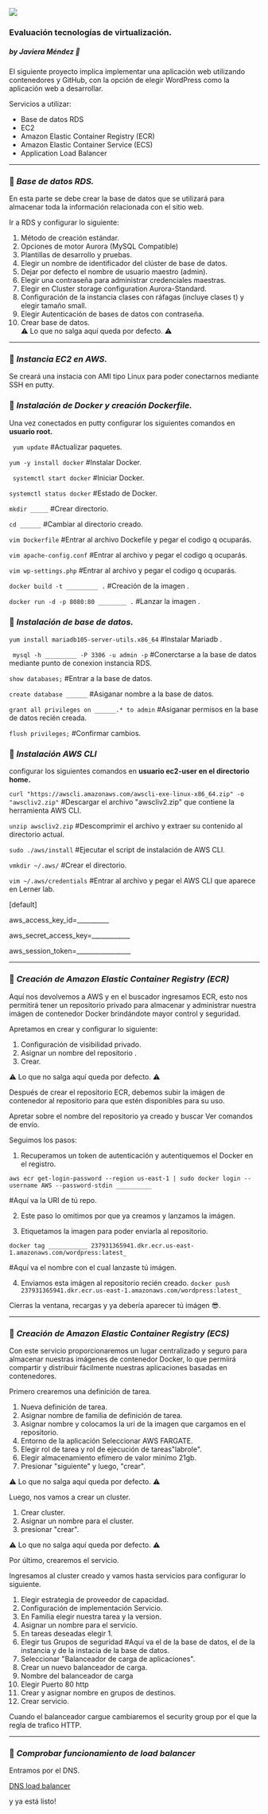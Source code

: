 ![](https://www2.udsenterprise.com/media/filer_public_thumbnails/filer_public/ae/9c/ae9c8279-ef28-4eb0-a209-a1c6c10efd49/docker_with_aws_beta.jpg__800x600_q85_subsampling-2.jpg)

### Evaluación tecnologías de virtualización.
##### by Javiera Méndez :hibiscus:

El siguiente proyecto implica implementar una aplicación web utilizando contenedores y GitHub, con la opción de elegir WordPress como la aplicación web a desarrollar. 

Servicios a utilizar:
- Base de datos RDS
- EC2
- Amazon Elastic Container Registry (ECR)
- Amazon Elastic Container Service (ECS)
- Application Load Balancer

------------

### :pushpin: *Base de datos RDS.*
En esta parte se debe crear la base de datos que se utilizará para almacenar toda la información relacionada con el sitio web.

Ir a RDS y configurar lo siguiente: 
 
1. Método de creación estándar.
2. Opciones de motor Aurora (MySQL Compatible)
3. Plantillas de desarrollo y pruebas.
4. Elegir un nombre de identificador del clúster de base de datos.
5. Dejar por defecto el nombre de usuario maestro (admin).
6. Elegir una contraseña para administrar credenciales maestras.
7. Elegir en Cluster storage configuration Aurora-Standard.
8. Configuración de la instancia clases con ráfagas (incluye clases t) y elegir tamaño small.
7. Elegir Autenticación de bases de datos con contraseña.
8. Crear base de datos.  
:warning: Lo que no salga aquí queda por defecto. :warning:
------------

### :pushpin: *Instancia EC2 en AWS.*

Se creará una instacia con AMI tipo Linux para poder conectarnos mediante SSH en putty.

### :pushpin: *Instalación de Docker y creación Dockerfile.*
Una vez conectados en putty configurar los siguientes comandos en **usuario root.**

` yum update` #Actualizar paquetes.

`yum -y install docker`  #Instalar Docker.

` systemctl start docker`  #Iniciar Docker.

`systemctl status docker`   #Estado de Docker.

` mkdir _____ `    #Crear directorio.

` cd ______ `      #Cambiar al directorio creado.

` vim Dockerfile `    #Entrar al archivo Dockefile y pegar el codigo q ocuparás.

` vim apache-config.conf `    #Entrar al archivo y pegar el codigo q ocuparás.

` vim wp-settings.php `    #Entrar al archivo y pegar el codigo q ocuparás.

` docker build -t _________ . `  #Creación de la imagen .

` docker run -d -p 8080:80 ________ . `  #Lanzar la imagen .

### :pushpin: *Instalación de base de datos.*

` yum install mariadb105-server-utils.x86_64 `  #Instalar Mariadb .

` mysql -h _________ -P 3306 -u admin -p`  #Conerctarse a la base de datos mediante punto de conexion instancia RDS.

`show databases;` #Entrar a la base de datos.

`create database ______` #Asiganar nombre a la base de datos.

`grant all privileges on ______.* to admin` #Asiganar permisos en la base de datos recién creada.

`flush privileges;` #Confirmar cambios.

### :pushpin: *Instalación AWS CLI*
configurar los siguientes comandos en **usuario ec2-user en el directorio home.**


`curl "https://awscli.amazonaws.com/awscli-exe-linux-x86_64.zip" -o "awscliv2.zip"` #Descargar el archivo "awscliv2.zip" que contiene la herramienta AWS CLI.

`unzip awscliv2.zip`  #Descomprimir el archivo y extraer su contenido al directorio actual.

`sudo ./aws/install`   #Ejecutar el script de instalación de AWS CLI.

`vmkdir ~/.aws/` #Crear el directorio.

`vim ~/.aws/credentials` #Entrar al archivo y pegar el AWS CLI que aparece en Lerner lab.

[default]

aws_access_key_id=__________

aws_secret_access_key=____________

aws_session_token=_________________

------------

### :pushpin: *Creación de Amazon Elastic Container Registry (ECR)*

Aquí nos devolvemos a AWS y en el buscador ingresamos ECR, esto nos permitirá tener un repositorio privado para almacenar y administrar nuestra imágen de contenedor Docker brindándote mayor control y seguridad.

Apretamos en crear y configurar lo siguiente:

1. Configuración de visibilidad privado.
2. Asignar un nombre del repositorio .
3. Crear.
   
:warning: Lo que no salga aquí queda por defecto. :warning:

Después de crear el repositorio ECR, debemos subir la imágen de contenedor al repositorio para que estén disponibles para su uso.

Apretar sobre el nombre del repositorio ya creado y buscar Ver comandos de envío.

Seguimos los pasos:

1.  Recuperamos un token de autenticación y autentiquemos el Docker en el registro.

`aws ecr get-login-password --region us-east-1 | sudo docker login --username AWS --password-stdin __________` 

#Aquí va la URI de tú repo.

2. Este paso lo omitimos por que ya creamos y lanzamos la imágen.

3. Etiquetamos la imagen para poder enviarla al repositorio.

`docker tag ___________ 237931365941.dkr.ecr.us-east-1.amazonaws.com/wordpress:latest_` 

#Aquí va el nombre con el cual lanzaste tú imágen.

4. Enviamos esta imágen al repositorio recién creado.
`docker push 237931365941.dkr.ecr.us-east-1.amazonaws.com/wordpress:latest_`

Cierras la ventana, recargas y ya debería aparecer tú imágen :sunglasses:. 

------------

### :pushpin: *Creación de Amazon Elastic Container Registry (ECS)*

Con este servicio proporcionaremos un lugar centralizado y seguro para almacenar nuestras imágenes de contenedor Docker, lo que permiirá compartir y distribuir fácilmente nuestras aplicaciones basadas en contenedores.

Primero crearemos una definición de tarea.

1. Nueva definición de tarea.
2. Asignar nombre de familia de definición de tarea.
3. Asignar nombre y colocamos la uri de la imagen que cargamos en el repositorio.
4. Entorno de la aplicación Seleccionar AWS FARGATE.
5. Elegir rol de tarea y rol de ejecución de tareas"labrole".
6. Elegir almacenamiento efímero de valor minímo 21gb.
7. Presionar "siguiente" y luego, "crear".
   
:warning: Lo que no salga aquí queda por defecto. :warning:

Luego, nos vamos a crear un cluster.

1. Crear cluster.
2. Asignar un nombre para el cluster.
3. presionar "crear".

:warning: Lo que no salga aquí queda por defecto. :warning:

Por último, crearemos el servicio.

Ingresamos al cluster creado y vamos hasta servicios para configurar lo siguiente.

1. Elegir estrategia de proveedor de capacidad.
2. Configuración de implementación Servicio.
3. En Familia elegir nuestra tarea y la version.
4. Asignar un nombre para el servicio.
5. En tareas deseadas elegir 1.
6. Elegir tus Grupos de seguridad  #Aquí va el de la base de datos, el de la instancia y de la instacia de la base de datos.
7. Seleccionar "Balanceador de carga de aplicaciones".
8. Crear un nuevo balanceador de carga.
9. Nombre del balanceador de carga
10. Elegir Puerto 80 http
11. Crear y asignar nombre en grupos de destinos.
12. Crear servicio.

Cuando el balanceador cargue cambiaremos el security group por el que la regla de trafico HTTP.

------------

### :pushpin: *Comprobar funcionamiento de load balancer*

Entramos por el DNS.

[DNS load balancer](http://mybalanceador-509003849.us-east-1.elb.amazonaws.com/)

y ya está listo!
